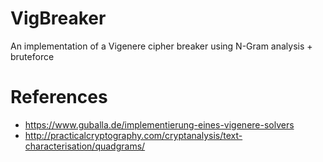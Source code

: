 # VigBreaker

An implementation of a Vigenere cipher breaker using N-Gram analysis + bruteforce

# References

  - https://www.guballa.de/implementierung-eines-vigenere-solvers
  - http://practicalcryptography.com/cryptanalysis/text-characterisation/quadgrams/
